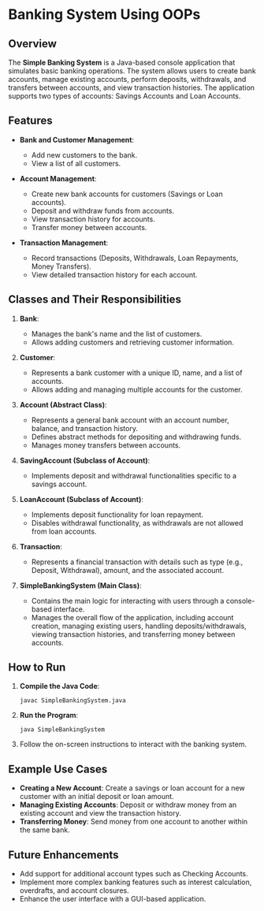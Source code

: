 # Banking System Using OOPs

## Overview

The **Simple Banking System** is a Java-based console application that simulates basic banking operations. The system allows users to create bank accounts, manage existing accounts, perform deposits, withdrawals, and transfers between accounts, and view transaction histories. The application supports two types of accounts: Savings Accounts and Loan Accounts.

## Features

- **Bank and Customer Management**:
  - Add new customers to the bank.
  - View a list of all customers.

- **Account Management**:
  - Create new bank accounts for customers (Savings or Loan accounts).
  - Deposit and withdraw funds from accounts.
  - View transaction history for accounts.
  - Transfer money between accounts.

- **Transaction Management**:
  - Record transactions (Deposits, Withdrawals, Loan Repayments, Money Transfers).
  - View detailed transaction history for each account.

## Classes and Their Responsibilities

1. **Bank**:
   - Manages the bank's name and the list of customers.
   - Allows adding customers and retrieving customer information.

2. **Customer**:
   - Represents a bank customer with a unique ID, name, and a list of accounts.
   - Allows adding and managing multiple accounts for the customer.

3. **Account (Abstract Class)**:
   - Represents a general bank account with an account number, balance, and transaction history.
   - Defines abstract methods for depositing and withdrawing funds.
   - Manages money transfers between accounts.

4. **SavingAccount (Subclass of Account)**:
   - Implements deposit and withdrawal functionalities specific to a savings account.
   
5. **LoanAccount (Subclass of Account)**:
   - Implements deposit functionality for loan repayment.
   - Disables withdrawal functionality, as withdrawals are not allowed from loan accounts.

6. **Transaction**:
   - Represents a financial transaction with details such as type (e.g., Deposit, Withdrawal), amount, and the associated account.

7. **SimpleBankingSystem (Main Class)**:
   - Contains the main logic for interacting with users through a console-based interface.
   - Manages the overall flow of the application, including account creation, managing existing users, handling deposits/withdrawals, viewing transaction histories, and transferring money between accounts.

## How to Run

1. **Compile the Java Code**:
   ```
   javac SimpleBankingSystem.java
   ```

2. **Run the Program**:
   ```
   java SimpleBankingSystem
   ```

3. Follow the on-screen instructions to interact with the banking system.

## Example Use Cases

- **Creating a New Account**: Create a savings or loan account for a new customer with an initial deposit or loan amount.
- **Managing Existing Accounts**: Deposit or withdraw money from an existing account and view the transaction history.
- **Transferring Money**: Send money from one account to another within the same bank.

## Future Enhancements

- Add support for additional account types such as Checking Accounts.
- Implement more complex banking features such as interest calculation, overdrafts, and account closures.
- Enhance the user interface with a GUI-based application.
